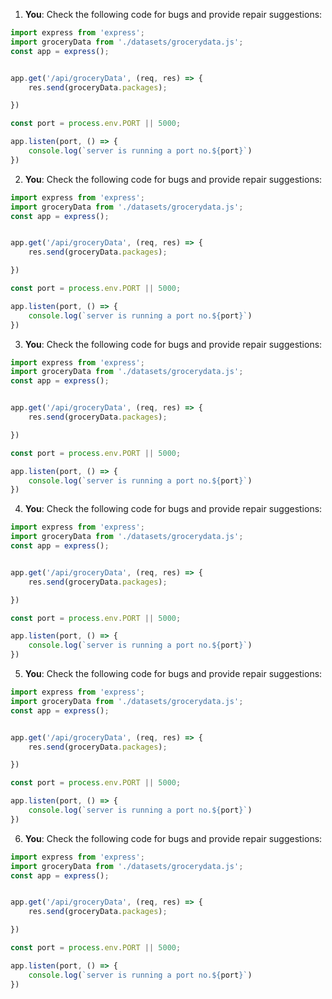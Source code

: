 1. **You**: Check the following code for bugs and provide repair suggestions: 
```javascript
import express from 'express';
import groceryData from './datasets/grocerydata.js';
const app = express();


app.get('/api/groceryData', (req, res) => {
    res.send(groceryData.packages);

})

const port = process.env.PORT || 5000;

app.listen(port, () => {
    console.log(`server is running a port no.${port}`)
})
```
2. **You**: Check the following code for bugs and provide repair suggestions: 
```javascript
import express from 'express';
import groceryData from './datasets/grocerydata.js';
const app = express();


app.get('/api/groceryData', (req, res) => {
    res.send(groceryData.packages);

})

const port = process.env.PORT || 5000;

app.listen(port, () => {
    console.log(`server is running a port no.${port}`)
})
```
3. **You**: Check the following code for bugs and provide repair suggestions: 
```javascript
import express from 'express';
import groceryData from './datasets/grocerydata.js';
const app = express();


app.get('/api/groceryData', (req, res) => {
    res.send(groceryData.packages);

})

const port = process.env.PORT || 5000;

app.listen(port, () => {
    console.log(`server is running a port no.${port}`)
})
```
4. **You**: Check the following code for bugs and provide repair suggestions: 
```javascript
import express from 'express';
import groceryData from './datasets/grocerydata.js';
const app = express();


app.get('/api/groceryData', (req, res) => {
    res.send(groceryData.packages);

})

const port = process.env.PORT || 5000;

app.listen(port, () => {
    console.log(`server is running a port no.${port}`)
})
```
5. **You**: Check the following code for bugs and provide repair suggestions: 
```javascript
import express from 'express';
import groceryData from './datasets/grocerydata.js';
const app = express();


app.get('/api/groceryData', (req, res) => {
    res.send(groceryData.packages);

})

const port = process.env.PORT || 5000;

app.listen(port, () => {
    console.log(`server is running a port no.${port}`)
})
```
6. **You**: Check the following code for bugs and provide repair suggestions: 
```javascript
import express from 'express';
import groceryData from './datasets/grocerydata.js';
const app = express();


app.get('/api/groceryData', (req, res) => {
    res.send(groceryData.packages);

})

const port = process.env.PORT || 5000;

app.listen(port, () => {
    console.log(`server is running a port no.${port}`)
})
```